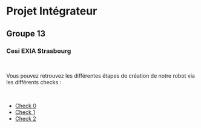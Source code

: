 <h1>Projet Intégrateur</h1>
<h2>Groupe 13</h2>
<h3>Cesi EXIA Strasbourg</h3>
<br>

<p>Vous pouvez retrouvez les différentes étapes de création de notre robot via les différents checks : </p><br>
<ul>
  <li><a href=https://github.com/Antoine67/Projet-Integrateur/tree/master/Check%200>Check 0 </a></li>
  <li><a href=https://github.com/Antoine67/Projet-Integrateur/tree/master/Check%201>Check 1 </a></li>
  <li><a href=https://github.com/Antoine67/Projet-Integrateur/tree/master/Check%202>Check 2 </a></li>
</ul>
